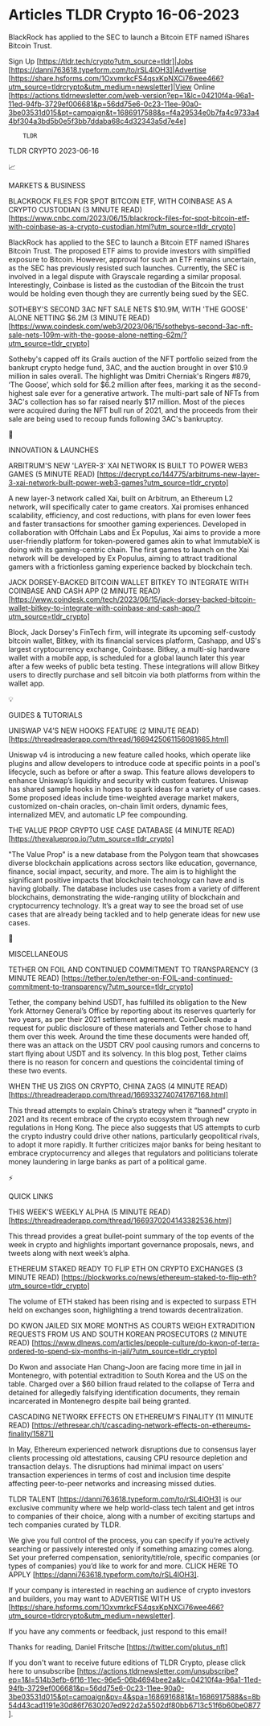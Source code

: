 # Articles TLDR Crypto 16-06-2023

BlackRock has applied to the SEC to launch a Bitcoin ETF named iShares
Bitcoin Trust.  

Sign Up [https://tldr.tech/crypto?utm_source=tldr]|Jobs
[https://danni763618.typeform.com/to/rSL4lOH3]|Advertise
[https://share.hsforms.com/1OxvmrkcFS4qsxKpNXCi76wee466?utm_source=tldrcrypto&utm_medium=newsletter]|View
Online
[https://actions.tldrnewsletter.com/web-version?ep=1&lc=04210f4a-96a1-11ed-94fb-3729ef006681&p=56dd75e6-0c23-11ee-90a0-3be03531d015&pt=campaign&t=1686917588&s=f4a29534e0b7fa4c9733a44bf304a3bd5b0e5f3bb7ddaba68c4d32343a5d7e4e]


		TLDR 

TLDR CRYPTO 2023-06-16

📈 

MARKETS & BUSINESS

BLACKROCK FILES FOR SPOT BITCOIN ETF, WITH COINBASE AS A CRYPTO
CUSTODIAN (3 MINUTE READ)
[https://www.cnbc.com/2023/06/15/blackrock-files-for-spot-bitcoin-etf-with-coinbase-as-a-crypto-custodian.html?utm_source=tldr_crypto]

BlackRock has applied to the SEC to launch a Bitcoin ETF named iShares
Bitcoin Trust. The proposed ETF aims to provide investors with
simplified exposure to Bitcoin. However, approval for such an ETF
remains uncertain, as the SEC has previously resisted such launches.
Currently, the SEC is involved in a legal dispute with Grayscale
regarding a similar proposal. Interestingly, Coinbase is listed as the
custodian of the Bitcoin the trust would be holding even though they
are currently being sued by the SEC. 

SOTHEBY'S SECOND 3AC NFT SALE NETS $10.9M, WITH 'THE GOOSE' ALONE
NETTING $6.2M (3 MINUTE READ)
[https://www.coindesk.com/web3/2023/06/15/sothebys-second-3ac-nft-sale-nets-109m-with-the-goose-alone-netting-62m/?utm_source=tldr_crypto]

Sotheby's capped off its Grails auction of the NFT portfolio seized
from the bankrupt crypto hedge fund, 3AC, and the auction brought in
over $10.9 million in sales overall. The highlight was Dmitri
Cherniak's Ringers #879, ‘The Goose’, which sold for $6.2 million
after fees, marking it as the second-highest sale ever for a
generative artwork. The multi-part sale of NFTs from 3AC's collection
has so far raised nearly $17 million. Most of the pieces were acquired
during the NFT bull run of 2021, and the proceeds from their sale are
being used to recoup funds following 3AC's bankruptcy. 

🚀 

INNOVATION & LAUNCHES

ARBITRUM'S NEW 'LAYER-3' XAI NETWORK IS BUILT TO POWER WEB3 GAMES (5
MINUTE READ)
[https://decrypt.co/144775/arbitrums-new-layer-3-xai-network-built-power-web3-games?utm_source=tldr_crypto]

A new layer-3 network called Xai, built on Arbitrum, an Ethereum L2
network, will specifically cater to game creators. Xai promises
enhanced scalability, efficiency, and cost reductions, with plans for
even lower fees and faster transactions for smoother gaming
experiences. Developed in collaboration with Offchain Labs and Ex
Populus, Xai aims to provide a more user-friendly platform for
token-powered games akin to what ImmutableX is doing with its
gaming-centric chain. The first games to launch on the Xai network
will be developed by Ex Populus, aiming to attract traditional gamers
with a frictionless gaming experience backed by blockchain tech. 

JACK DORSEY-BACKED BITCOIN WALLET BITKEY TO INTEGRATE WITH COINBASE
AND CASH APP (2 MINUTE READ)
[https://www.coindesk.com/tech/2023/06/15/jack-dorsey-backed-bitcoin-wallet-bitkey-to-integrate-with-coinbase-and-cash-app/?utm_source=tldr_crypto]

Block, Jack Dorsey's FinTech firm, will integrate its upcoming
self-custody bitcoin wallet, Bitkey, with its financial services
platform, Cashapp, and US's largest cryptocurrency exchange, Coinbase.
Bitkey, a multi-sig hardware wallet with a mobile app, is scheduled
for a global launch later this year after a few weeks of public beta
testing. These integrations will allow Bitkey users to directly
purchase and sell bitcoin via both platforms from within the wallet
app. 

💡 

GUIDES & TUTORIALS

UNISWAP V4’S NEW HOOKS FEATURE (2 MINUTE READ)
[https://threadreaderapp.com/thread/1669425061156081665.html]

Uniswap v4 is introducing a new feature called hooks, which operate
like plugins and allow developers to introduce code at specific points
in a pool's lifecycle, such as before or after a swap. This feature
allows developers to enhance Uniswap’s liquidity and security with
custom features. Uniswap has shared sample hooks in hopes to spark
ideas for a variety of use cases. Some proposed ideas include
time-weighted average market makers, customized on-chain oracles,
on-chain limit orders, dynamic fees, internalized MEV, and automatic
LP fee compounding. 

THE VALUE PROP CRYPTO USE CASE DATABASE (4 MINUTE READ)
[https://thevalueprop.io/?utm_source=tldr_crypto]

"The Value Prop" is a new database from the Polygon team that
showcases diverse blockchain applications across sectors like
education, governance, finance, social impact, security, and more. The
aim is to highlight the significant positive impacts that blockchain
technology can have and is having globally. The database includes use
cases from a variety of different blockchains, demonstrating the
wide-ranging utility of blockchain and cryptocurrency technology.
It’s a great way to see the broad set of use cases that are already
being tackled and to help generate ideas for new use cases. 

🦄 

MISCELLANEOUS

TETHER ON FOIL AND CONTINUED COMMITMENT TO TRANSPARENCY (3 MINUTE
READ)
[https://tether.to/en/tether-on-FOIL-and-continued-commitment-to-transparency/?utm_source=tldr_crypto]

Tether, the company behind USDT, has fulfilled its obligation to the
New York Attorney General’s Office by reporting about its reserves
quarterly for two years, as per their 2021 settlement agreement.
CoinDesk made a request for public disclosure of these materials and
Tether chose to hand them over this week. Around the time these
documents were handed off, there was an attack on the USDT CRV pool
causing rumors and concerns to start flying about USDT and its
solvency. In this blog post, Tether claims there is no reason for
concern and questions the coincidental timing of these two events. 

WHEN THE US ZIGS ON CRYPTO, CHINA ZAGS (4 MINUTE READ)
[https://threadreaderapp.com/thread/1669332740741767168.html]

This thread attempts to explain China’s strategy when it
“banned” crypto in 2021 and its recent embrace of the crypto
ecosystem through new regulations in Hong Kong. The piece also
suggests that US attempts to curb the crypto industry could drive
other nations, particularly geopolitical rivals, to adopt it more
rapidly. It further criticizes major banks for being hesitant to
embrace cryptocurrency and alleges that regulators and politicians
tolerate money laundering in large banks as part of a political game. 

⚡ 

QUICK LINKS

THIS WEEK’S WEEKLY ALPHA (5 MINUTE READ)
[https://threadreaderapp.com/thread/1669370204143382536.html]

This thread provides a great bullet-point summary of the top events of
the week in crypto and highlights important governance proposals,
news, and tweets along with next week’s alpha. 

ETHEREUM STAKED READY TO FLIP ETH ON CRYPTO EXCHANGES (3 MINUTE READ)
[https://blockworks.co/news/ethereum-staked-to-flip-eth?utm_source=tldr_crypto]

The volume of ETH staked has been rising and is expected to surpass
ETH held on exchanges soon, highlighting a trend towards
decentralization. 

DO KWON JAILED SIX MORE MONTHS AS COURTS WEIGH EXTRADITION REQUESTS
FROM US AND SOUTH KOREAN PROSECUTORS (2 MINUTE READ)
[https://www.dlnews.com/articles/people-culture/do-kwon-of-terra-ordered-to-spend-six-months-in-jail/?utm_source=tldr_crypto]

Do Kwon and associate Han Chang-Joon are facing more time in jail in
Montenegro, with potential extradition to South Korea and the US on
the table. Charged over a $60 billion fraud related to the collapse of
Terra and detained for allegedly falsifying identification documents,
they remain incarcerated in Montenegro despite bail being granted. 

CASCADING NETWORK EFFECTS ON ETHEREUM’S FINALITY (11 MINUTE READ)
[https://ethresear.ch/t/cascading-network-effects-on-ethereums-finality/15871]

In May, Ethereum experienced network disruptions due to consensus
layer clients processing old attestations, causing CPU resource
depletion and transaction delays. The disruptions had minimal impact
on users' transaction experiences in terms of cost and inclusion time
despite affecting peer-to-peer networks and increasing missed duties. 

TLDR TALENT [https://danni763618.typeform.com/to/rSL4lOH3] is our
exclusive community where we help world-class tech talent and get
intros to companies of their choice, along with a number of exciting
startups and tech companies curated by TLDR.

We give you full control of the process, you can specify if you’re
actively searching or passively interested only if something amazing
comes along. Set your preferred compensation, seniority/title/role,
specific companies (or types of companies) you’d like to work for
and more. CLICK HERE TO APPLY
[https://danni763618.typeform.com/to/rSL4lOH3].

If your company is interested in reaching an audience of crypto
investors and builders, you may want to ADVERTISE WITH US
[https://share.hsforms.com/1OxvmrkcFS4qsxKpNXCi76wee466?utm_source=tldrcrypto&utm_medium=newsletter].


If you have any comments or feedback, just respond to this email! 

Thanks for reading, 
Daniel Fritsche [https://twitter.com/plutus_nft] 

If you don't want to receive future editions of TLDR Crypto,
please click here to unsubscribe
[https://actions.tldrnewsletter.com/unsubscribe?ep=1&l=514b3efb-6f16-11ec-96e5-06b4694bee2a&lc=04210f4a-96a1-11ed-94fb-3729ef006681&p=56dd75e6-0c23-11ee-90a0-3be03531d015&pt=campaign&pv=4&spa=1686916881&t=1686917588&s=8b54d43cad1191e30d86f7630207ed922d2a5502df80bb6713c51f6b60be0877].
